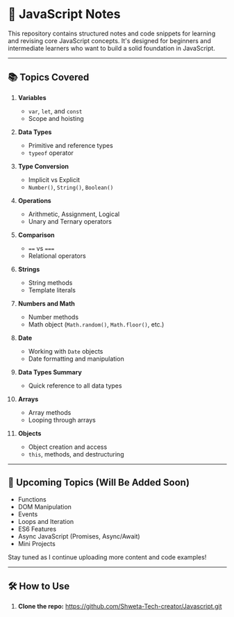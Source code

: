 # 📘 JavaScript Notes

This repository contains structured notes and code snippets for learning and revising core JavaScript concepts. It's designed for beginners and intermediate learners who want to build a solid foundation in JavaScript.

---

## 📚 Topics Covered

1. **Variables**
   - `var`, `let`, and `const`
   - Scope and hoisting

2. **Data Types**
   - Primitive and reference types
   - `typeof` operator

3. **Type Conversion**
   - Implicit vs Explicit
   - `Number()`, `String()`, `Boolean()`

4. **Operations**
   - Arithmetic, Assignment, Logical
   - Unary and Ternary operators

5. **Comparison**
   - `==` vs `===`
   - Relational operators

6. **Strings**
   - String methods
   - Template literals

7. **Numbers and Math**
   - Number methods
   - Math object (`Math.random()`, `Math.floor()`, etc.)

8. **Date**
   - Working with `Date` objects
   - Date formatting and manipulation

9. **Data Types Summary**
   - Quick reference to all data types

10. **Arrays**
    - Array methods
    - Looping through arrays

11. **Objects**
    - Object creation and access
    - `this`, methods, and destructuring

---

## 🧠 Upcoming Topics (Will Be Added Soon)

- Functions
- DOM Manipulation
- Events
- Loops and Iteration
- ES6 Features
- Async JavaScript (Promises, Async/Await)
- Mini Projects

Stay tuned as I continue uploading more content and code examples!

---

## 🛠 How to Use

1. **Clone the repo:**
   https://github.com/Shweta-Tech-creator/Javascript.git
   
